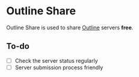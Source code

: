 # Outline Share

Outline Share is used to share [Outline](https://getoutline.org) servers **free**.

## To-do

- [ ] Check the server status regularly
- [ ] Server submission process friendly
